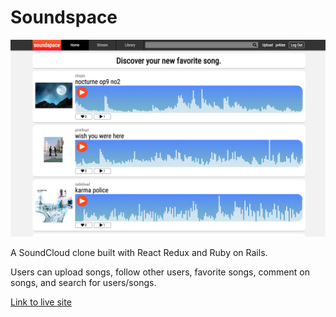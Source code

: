 # Soundspace

![screenshot](https://github.com/pvklee/soundcloud_clone/blob/master/readme_images/Screen%20Shot%202019-05-26%20at%201.21.17%20PM.png)

A SoundCloud clone built with React Redux and Ruby on Rails.

Users can upload songs, follow other users, favorite songs, comment on songs, and search for users/songs.

[Link to live site](https://pvklee-soundcloud-clone.herokuapp.com/) 


